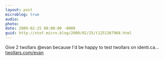 ```yaml
---
layout: post
microblog: true
audio: 
photo: 
date: 2009-02-25 00:00:00 -0000
guid: http://xtof.micro.blog/2009/02/25/t1251367968.html
---
```

Give 2 twollars @evan because I'd be happy to test twollars on identi.ca... [twollars.com/evan](http://twollars.com/evan)
